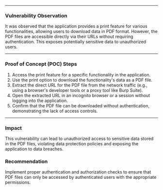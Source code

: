 

---

### **Vulnerability Observation**  
It was observed that the application provides a print feature for various functionalities, allowing users to download data in PDF format. However, the PDF files are accessible directly via their URLs without requiring authentication. This exposes potentially sensitive data to unauthorized users.

---

### **Proof of Concept (POC) Steps**  
1. Access the print feature for a specific functionality in the application.  
2. Use the print option to download the functionality's data as a PDF file.  
3. Extract the direct URL for the PDF file from the network traffic (e.g., using a browser's developer tools or a proxy tool like Burp Suite).  
4. Open the extracted URL in an incognito browser or a session without logging into the application.  
5. Confirm that the PDF file can be downloaded without authentication, demonstrating the lack of access controls.  

---

### **Impact**  
This vulnerability can lead to unauthorized access to sensitive data stored in the PDF files, violating data protection policies and exposing the application to data breaches.

### **Recommendation**  
Implement proper authentication and authorization checks to ensure that PDF files can only be accessed by authenticated users with the appropriate permissions.
